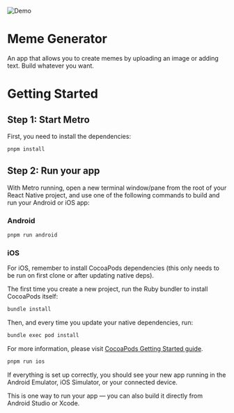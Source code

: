 ![Demo](./github/demo.gif)

# Meme Generator

An app that allows you to create memes by uploading an image or adding text. Build whatever you want.

# Getting Started

## Step 1: Start Metro

First, you need to install the dependencies:

```sh
pnpm install
```

## Step 2: Run your app

With Metro running, open a new terminal window/pane from the root of your React Native project, and use one of the following commands to build and run your Android or iOS app:

### Android

```sh
pnpm run android
```

### iOS

For iOS, remember to install CocoaPods dependencies (this only needs to be run on first clone or after updating native deps).

The first time you create a new project, run the Ruby bundler to install CocoaPods itself:

```sh
bundle install
```

Then, and every time you update your native dependencies, run:

```sh
bundle exec pod install
```

For more information, please visit [CocoaPods Getting Started guide](https://guides.cocoapods.org/using/getting-started.html).

```sh
pnpm run ios
```

If everything is set up correctly, you should see your new app running in the Android Emulator, iOS Simulator, or your connected device.

This is one way to run your app — you can also build it directly from Android Studio or Xcode.
